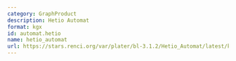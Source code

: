 ```yaml
---
category: GraphProduct
description: Hetio Automat
format: kgx
id: automat.hetio
name: hetio_automat
url: https://stars.renci.org/var/plater/bl-3.1.2/Hetio_Automat/latest/kgx_files
---
```


